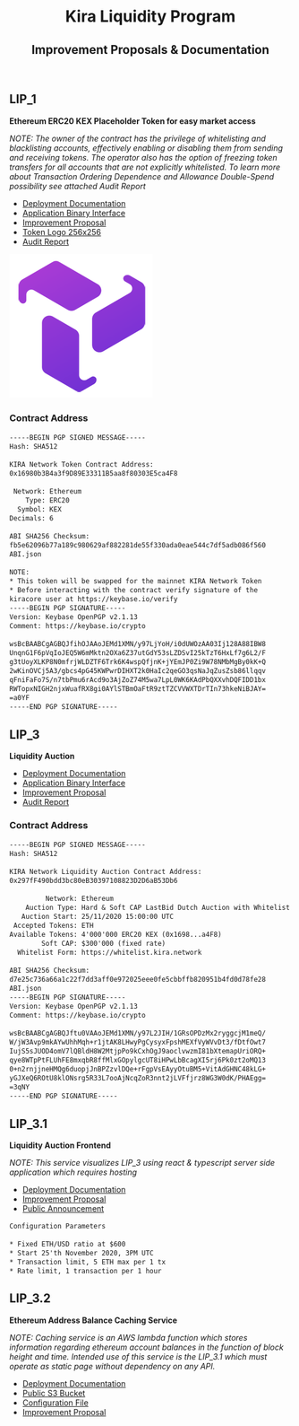 <div align="center">
  <h1>Kira Liquidity Program</h1>
  <h2>Improvement Proposals & Documentation</h2>
  <br/>  
</div>

## LIP_1

**Ethereum ERC20 KEX Placeholder Token for easy market access**

_NOTE: The owner of the contract has the privilege of whitelisting and blacklisting accounts, effectively enabling or disabling them from sending and receiving tokens. The operator also has the option of freezing token transfers for all accounts that are not explicitly whitelisted. To learn more about Transaction Ordering Dependence and    Allowance Double-Spend possibility see attached Audit Report_

* [Deployment Documentation](./LIP_1/README.md)
* [Application Binary Interface](./LIP_1/ABI.json)
* [Improvement Proposal](https://github.com/KiraCore/docs/blob/master/spec/liquidity-program/lip_1.md)
* [Token Logo 256x256](./LIP_1/doc/KEX-256x256.png)
* [Audit Report](./LIP_1/audit.pdf)

![picture 1](./LIP_1/doc/KEX-256x256.png)  

### Contract Address

```
-----BEGIN PGP SIGNED MESSAGE-----
Hash: SHA512

KIRA Network Token Contract Address:
0x16980b3B4a3f9D89E33311B5aa8f80303E5ca4F8

 Network: Ethereum
    Type: ERC20
  Symbol: KEX
Decimals: 6

ABI SHA256 Checksum:
fb5e62096b77a189c980629af882281de55f330ada0eae544c7df5adb086f560  ABI.json

NOTE: 
* This token will be swapped for the mainnet KIRA Network Token 
* Before interacting with the contract verify signature of the kiracore user at https://keybase.io/verify
-----BEGIN PGP SIGNATURE-----
Version: Keybase OpenPGP v2.1.13
Comment: https://keybase.io/crypto

wsBcBAABCgAGBQJfihOJAAoJEMd1XMN/y97LjYoH/i0dUWOzAA03Ij128A88IBW8
UnqnG1F6pVqIoJEQ5W6mMktn2OXa6Z37utGdY53sLZDSvI25kTzT6HxLf7g6L2/F
g3tUoyXLKP8N0mfrjWLDZTF6Trk6K4wspQfjnK+jYEmJP0Zi9W78NMbMgBy0kK+Q
2wKinOVCj5A3/gbcs4pG45KWPwrDIHXT2k0HaIc2qeGO3qsNaJqZusZsb86llqqv
qFniFaFo7S/n7tbPmu6rAcd9o3AjZoZ74M5wa7LpL0WK6KAdPbQXXvhDQFIDD1bx
RWTopxNIGH2njxWuafRX8gi0AYlSTBmOaFtR9ztTZCVVWXTDrTIn73hkeNiBJAY=
=a0YF
-----END PGP SIGNATURE-----

```

## LIP_3

**Liquidity Auction**

* [Deployment Documentation](./LIP_3/README.md)
* [Application Binary Interface](./LIP_3/ABI.json)
* [Improvement Proposal](https://github.com/KiraCore/docs/blob/master/spec/liquidity-program/lip_3.md)
* [Audit Report](./LIP_3/audit.pdf)
  
### Contract Address

```
-----BEGIN PGP SIGNED MESSAGE-----
Hash: SHA512

KIRA Network Liquidity Auction Contract Address:
0x297fF490bdd3bc80eB30397108823D2D6aB53Db6

         Network: Ethereum
    Auction Type: Hard & Soft CAP LastBid Dutch Auction with Whitelist
   Auction Start: 25/11/2020 15:00:00 UTC
 Accepted Tokens: ETH
Available Tokens: 4'000'000 ERC20 KEX (0x1698...a4F8)
        Soft CAP: $300'000 (fixed rate)
  Whitelist Form: https://whitelist.kira.network

ABI SHA256 Checksum:
d7e25c736a66a1c22f7dd3aff0e972025eee0fe5cbbffb820951b4fd0d78fe28  ABI.json
-----BEGIN PGP SIGNATURE-----
Version: Keybase OpenPGP v2.1.13
Comment: https://keybase.io/crypto

wsBcBAABCgAGBQJftu0VAAoJEMd1XMN/y97L2JIH/1GRsOPDzMx2ryggcjM1meQ/
W/jW3Avp9mkAYwUhhMqh+r1jtAK8LHwyPgCysyxFpshMEXfVyWVvDt3/fDtfOwt7
IujS5sJUOD4omV7lQBldH8W2MtjpPo9kCxhOgJ9aoclvwzmI81bXtemapUriORQ+
qye8WTpPtFLUhFE8mxqbR8ffMlxGOpylgcUT8iHPwLbBcagXI5rj6Pk0zt2oMQ13
0+n2rnjjneHMQg6duopjJnBPZzvlDQe+rFgpVsEAyyOtuBM5+VitAdGHNC48kLG+
yGJXeQ6ROtU8klONsrg5R33L7ooAjNcqZoR3nnt2jLVFfjrz8WG3W0dK/PHAEgg=
=3qNY
-----END PGP SIGNATURE-----
```

## LIP_3.1

**Liquidity Auction Frontend**

_NOTE: This service visualizes LIP_3 using react & typescript server side application which requires hosting_

* [Deployment Documentation](./LIP_3.1/README.md)
* [Improvement Proposal](https://github.com/KiraCore/docs/blob/master/spec/liquidity-program/lip_3.1.md)
* [Public Announcement](https://medium.com/kira-core/liquidity-auction-7c532d67a97)

```
Configuration Parameters

* Fixed ETH/USD ratio at $600
* Start 25'th November 2020, 3PM UTC
* Transaction limit, 5 ETH max per 1 tx
* Rate limit, 1 transaction per 1 hour
```

## LIP_3.2

**Ethereum Address Balance Caching Service**

_NOTE: Caching service is an AWS lambda function which stores information regarding ethereum account balances in the function of block height and time. Intended use of this service is the LIP_3.1 which must operate as static page without dependency on any API._

* [Deployment Documentation](./LIP_3.2/README.md)
* [Public S3 Bucket](https://oracle.kira.network/)
* [Configuration File](https://github.com/KiraCore/cfg/blob/main/EthereumOracle/env-mainnet)
* [Improvement Proposal](https://github.com/KiraCore/docs/blob/master/spec/liquidity-program/lip_3.2.md)